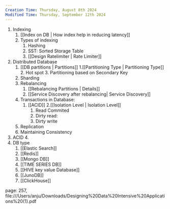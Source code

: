 ```yaml
---
Creation Time: Thursday, August 8th 2024
Modified Time: Thursday, September 12th 2024
---
```


1. Indexing
	1. [[Index on DB | How index help in reducing latency]]
	2. Types of indexing
		1. Hashing
		2. SST: Sorted Storage Table
		3. [[Design Ratelimiter | Rate Limiter]]
2. Distributed Database
	1. [[DB partitions | Partitions]]
		1.[[Partitioning Type | Partitioning Type]] 
		2. Hot spot
		3. Partitioning based on Secondary Key
	1. Sharding
	2. Rebalancing
		1. [[Rebalancing Partitions | Details]]
		2. [[Service Discovery after rebalancing| Service Discovery]]
	3. Transactions in Database:
		1. [[ACID]]
		2.[[Isolation Level | Isolation Level]] 
			1. Read Commited
			2. Dirty read: 
			3. Dirty write
	4. Replication
	5. Maintaining Consistency
3. ACID
	4. 
4. DB type
	1. [[Elastic Search]]
	2. [[Redis]]
	3. [[Mongo DB]]
	4. [[TIME SERIES DB]]
	5. [[HIVE key value Database]]
	6. [[JunoDB]]
	7. [[ClickHouse]]


page: 257,
file:///Users/anju/Downloads/Designing%20Data%20Intensive%20Applications%20(1).pdf